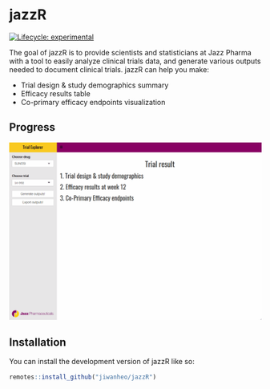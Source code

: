 
<!-- README.md is generated from README.Rmd. Please edit that file -->

# jazzR

<!-- badges: start -->

[![Lifecycle:
experimental](https://img.shields.io/badge/lifecycle-experimental-orange.svg)](https://lifecycle.r-lib.org/articles/stages.html#experimental)
<!-- badges: end -->

The goal of jazzR is to provide scientists and statisticians at Jazz
Pharma with a tool to easily analyze clinical trials data, and generate
various outputs needed to document clinical trials. jazzR can help you
make:

-   Trial design & study demographics summary
-   Efficacy results table
-   Co-primary efficacy endpoints visualization

## Progress

![](inst/app/img/progress.gif)

## Installation

You can install the development version of jazzR like so:

``` r
remotes::install_github("jiwanheo/jazzR")
```
